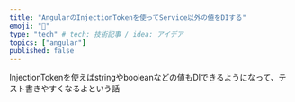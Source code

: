 ```yaml
---
title: "AngularのInjectionTokenを使ってService以外の値をDIする"
emoji: "👻"
type: "tech" # tech: 技術記事 / idea: アイデア
topics: ["angular"]
published: false
---
```

InjectionTokenを使えばstringやbooleanなどの値もDIできるようになって、テスト書きやすくなるよという話
